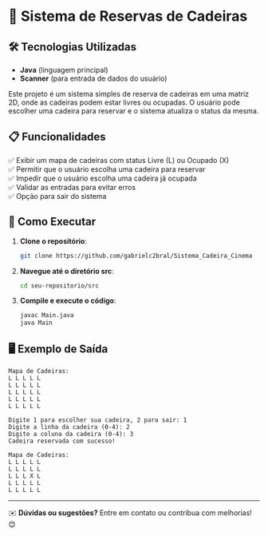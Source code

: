 # 📌 Sistema de Reservas de Cadeiras

## 🛠️ Tecnologias Utilizadas
- **Java** (linguagem principal)
- **Scanner** (para entrada de dados do usuário)

Este projeto é um sistema simples de reserva de cadeiras em uma matriz 2D, onde as cadeiras podem estar livres ou ocupadas. O usuário pode escolher uma cadeira para reservar e o sistema atualiza o status da mesma.

## 📋 Funcionalidades

✅ Exibir um mapa de cadeiras com status Livre (L) ou Ocupado (X)\
✅ Permitir que o usuário escolha uma cadeira para reservar\
✅ Impedir que o usuário escolha uma cadeira já ocupada\
✅ Validar as entradas para evitar erros\
✅ Opção para sair do sistema


## 🚀 Como Executar

1. **Clone o repositório**:
   ```sh
   git clone https://github.com/gabrielc2bral/Sistema_Cadeira_Cinema
   ```
2. **Navegue até o diretório src**:
   ```sh
   cd seu-repositorio/src
   ```
3. **Compile e execute o código**:
   ```sh
   javac Main.java
   java Main
   ```

## 🖥️ Exemplo de Saída

```
Mapa de Cadeiras:
L L L L L
L L L L L
L L L L L
L L L L L
L L L L L

Digite 1 para escolher sua cadeira, 2 para sair: 1
Digite a linha da cadeira (0-4): 2
Digite a coluna da cadeira (0-4): 3
Cadeira reservada com sucesso!

Mapa de Cadeiras:
L L L L L
L L L L L
L L L X L
L L L L L
L L L L L
```
---

✉️ **Dúvidas ou sugestões?** Entre em contato ou contribua com melhorias! 😊

